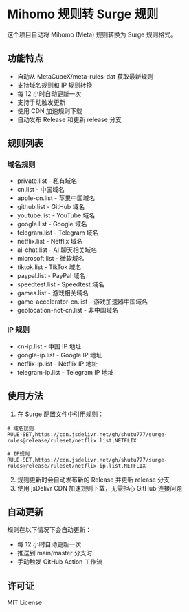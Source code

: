 # Mihomo 规则转 Surge 规则

这个项目自动将 Mihomo (Meta) 规则转换为 Surge 规则格式。

## 功能特点

- 自动从 MetaCubeX/meta-rules-dat 获取最新规则
- 支持域名规则和 IP 规则转换
- 每 12 小时自动更新一次
- 支持手动触发更新
- 使用 CDN 加速规则下载
- 自动发布 Release 和更新 release 分支

## 规则列表

### 域名规则

- private.list - 私有域名
- cn.list - 中国域名
- apple-cn.list - 苹果中国域名
- github.list - GitHub 域名
- youtube.list - YouTube 域名
- google.list - Google 域名
- telegram.list - Telegram 域名
- netflix.list - Netflix 域名
- ai-chat.list - AI 聊天相关域名
- microsoft.list - 微软域名
- tiktok.list - TikTok 域名
- paypal.list - PayPal 域名
- speedtest.list - Speedtest 域名
- games.list - 游戏相关域名
- game-accelerator-cn.list - 游戏加速器中国域名
- geolocation-not-cn.list - 非中国域名

### IP 规则

- cn-ip.list - 中国 IP 地址
- google-ip.list - Google IP 地址
- netflix-ip.list - Netflix IP 地址
- telegram-ip.list - Telegram IP 地址

## 使用方法

1. 在 Surge 配置文件中引用规则：

```
# 域名规则
RULE-SET,https://cdn.jsdelivr.net/gh/shutu777/surge-rules@release/ruleset/netflix.list,NETFLIX

# IP规则
RULE-SET,https://cdn.jsdelivr.net/gh/shutu777/surge-rules@release/ruleset/netflix-ip.list,NETFLIX
```

2. 规则更新时会自动发布新的 Release 并更新 release 分支
3. 使用 jsDelivr CDN 加速规则下载，无需担心 GitHub 连接问题

## 自动更新

规则在以下情况下会自动更新：

- 每 12 小时自动更新一次
- 推送到 main/master 分支时
- 手动触发 GitHub Action 工作流

## 许可证

MIT License
